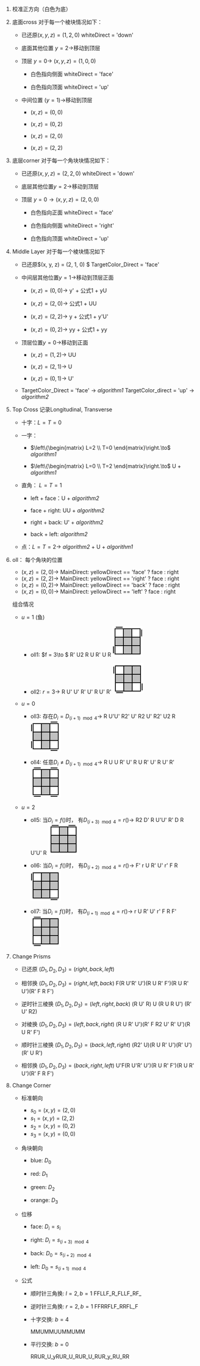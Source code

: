 1. 校准正方向（白色为底）

2. 底面cross 
   对于每一个棱块情况如下：
   
   - 已还原$(x,y,z)= (1, 2, 0)$ whiteDirect = 'down'
   
   - 底面其他位置 $y = 2\to$移动到顶层
   
   - 顶层 $y = 0\to$ $(x, y, z) = (1, 0, 0)$
     
     - 白色指向侧面 whiteDirect = 'face'
     
     - 白色指向顶面 whiteDirect = 'up'
   
   - 中间位置 $(y=1)\to$移动到顶层
     
     - $(x, z) = (0, 0)$
     
     - $(x,z)=(0,2)$
     
     - $(x,z)= (2,0)$
     
     - $(x,z)=(2,2)$

3. 底层corner
   对于每一个角块块情况如下：
   
   - 已还原$(x, y, z) = (2, 2, 0)$ whiteDirect = 'down'
   
   - 底层其他位置$y=2\to$移动到顶层
   
   - 顶层 $y=0\to(x, y, z) = (2, 0, 0)$
     
     - 白色指向正面 whiteDirect = 'face'
     
     - 白色指向侧面 whiteDirect = 'right'
     
     - 白色指向顶面 whiteDirect = 'up'

4. Middle Layer
   对于每一个棱块情况如下
   
   - 已还原$(x, y, z) = (2, 1, 0) $ TargetColor_Direct = 'face'
   
   - 中间层其他位置$y = 1\to$移动到顶层正面
     
     - $(x, z) = (0, 0)\to$ y' + 公式1 + yU
     
     - $(x, z) = (2, 0)\to$ 公式1 + UU
     
     - $(x, z) = (2, 2)\to$ y + 公式1 + y'U'
     
     - $(x, z) = (0, 2)\to$ yy + 公式1 + yy
   
   - 顶层位置$y = 0\to$移动到正面
     
     - $(x, z) = (1, 2)\to$ UU
     
     - $(x, z) = (2, 1)\to$ U
     
     - $(x, z) = (0, 1)\to$ U'
   
   - TargetColor_Direct = 'face' $\to$ *algorithm1*
     TargetColor_direct = 'up' $\to$ *algorithm2*

5. Top Cross
   记录Longitudinal, Transverse 
   
   - 十字：$L = T = 0$
   
   - 一字：   
     
     - $\left\{\begin{matrix} L=2 \\ T=0 \end{matrix}\right.\to$ *algorithm1*
     
     - $\left\{\begin{matrix} L=0 \\ T=2 \end{matrix}\right.\to$ U + *algorithm1*
   
   - 直角：  $L=T=1$ 
     
     - left + face：U + *algorithm2*
     
     - face + right: UU + *algorithm2*
     
     - right + back: U' + *algorithm2*
     
     - back + left: *algorithm2*
   
   - 点：$L=T=2\to$ *algorithm2* + U + *algorithm1*

6. oll：
   每个角块的位置
   
   - $(x, z) = (2, 0)\to$ MainDirect: yellowDirect == 'face' ? face : right
   - $(x, z) = (2, 2)\to$ MainDirect: yellowDirect == 'right' ? face : right
   - $(x, z) = (0, 2)\to$ MainDirect: yellowDirect == 'back' ? face : right
   - $(x, z) = (0, 0)\to$ MainDirect: yellowDirect == 'left' ? face : right
   
   组合情况
   
   - $u=1$ (鱼)
     
     - oll1: $f = 3\to $ R' U2 R U R' U R
       ![](./oll/oll1.gif)
     
     - oll2: $r = 3\to$ R U' U' R' U' R U' R'
       ![](./oll/oll2.gif)
   
   - $u=0$
     
     - oll3: 存在$D_i = D_{(i+1) \mod 4} \to$ R U'U' R2' U' R2 U' R2' U2 R
       ![](./oll/oll3.gif)
     
     - oll4: 任意$D_i \neq D_{(i+1) \mod 4} \to$ R U U R' U' R U R' U' R U' R'
       ![](./oll/oll4.gif)
   
   - $u=2$
     
     - oll5: 当$D_i=f()$时，
       有$D_{(i+3) \mod 4}=r()\to$ R2 D' R U'U' R' D R U'U' R
       ![](./oll/oll5.gif)
     
     - oll6: 当$D_i=f()$时，
       有$D_{(i+2) \mod 4}=r()\to$ F' r U R' U' r' F R 
       ![](./oll/oll6.gif)
     
     - oll7: 当$D_i=f()$时，
       有$D_{(i+1) \mod 4}=r()\to$ r U R' U' r' F R F'
       ![](./oll/oll7.gif)

7. Change Prisms
   
   - 已还原
     $(D_1, D_2, D_3) = (right, back, left)$
   
   - 相邻换
     $(D_1, D_2, D_3) = (right, left, back)$
     F(R U'R' U')(R U R' F')(R U R' U')(R' F R F')
   
   - 逆时针三棱换
     $(D_1, D_2, D_3) = (left, right, back)$
     (R U' R) U (R U R U') (R' U' R2)
   
   - 对棱换
     $(D_1, D_2, D_3) = (left, back, right)$
     (R U R' U')(R' F R2 U' R' U')(R U R' F')
   
   - 顺时针三棱换
     $(D_1, D_2, D_3) = (back, left, right)$
     (R2' U)(R U R' U')(R' U')(R' U R')
   
   - 相邻换
     $(D_1, D_2, D_3) = (back, right, left)$
     U'F(R U'R' U')(R U R' F')(R U R' U')(R' F R F')

8. Change Corner
   
   - 标准朝向
     
     - $s_0 = (x, y) = (2, 0)$
     - $s_1 = (x, y) = (2, 2)$
     - $s_2 = (x, y) = (0, 2)$
     - $s_3 = (x, y) = (0, 0)$
   
   - 角块朝向
     
     - blue: $D_0$
     
     - red: $D_1$
     
     - green: $D_2$
     
     - orange: $D_3$
   
   - 位移
     
     - face: $D_i = s_i$
     
     - right: $D_i = s_{(i+3) \mod 4}$
     
     - back: $D_0 = s_{(i+2) \mod 4}$
     
     - left: $D_0 = s_{(i+1) \mod 4}$
   
   - 公式
     
     - 顺时针三角换: $l = 2, b = 1$
       FFLLF_R_FLLF_RF_
     
     - 逆时针三角换: $r = 2, b=1$
       FFRRFLF_RRFL_F
     
     - 十字交换: $b=4$
       
       MMUMMUUMMUMM
     
     - 平行交换: $b=0$
       
       RRUR_U_yRUR_U_RUR_U_RUR_y_RU_RR


